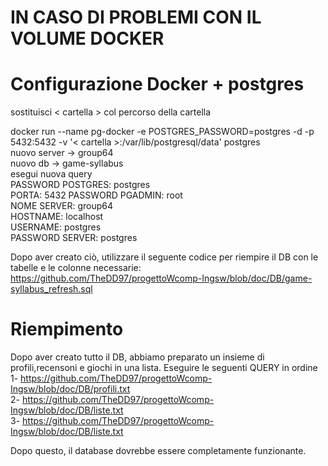 # IN CASO DI PROBLEMI CON IL VOLUME DOCKER


# Configurazione Docker + postgres
sostituisci < cartella > col percorso della cartella

docker run --name pg-docker -e POSTGRES_PASSWORD=postgres -d -p 5432:5432 -v '< cartella >:/var/lib/postgresql/data' postgres  
nuovo server -> group64  
nuovo db -> game-syllabus  
esegui nuova query  
PASSWORD POSTGRES: postgres  
PORTA: 5432 PASSWORD PGADMIN: root  
NOME SERVER: group64  
HOSTNAME: localhost  
USERNAME: postgres  
PASSWORD SERVER: postgres  

Dopo aver creato ciò, utilizzare il seguente codice per riempire il DB con le tabelle e le colonne necessarie: https://github.com/TheDD97/progettoWcomp-Ingsw/blob/doc/DB/game-syllabus_refresh.sql 

# Riempimento

Dopo aver creato tutto il DB, abbiamo preparato un insieme di profili,recensoni e giochi in una lista. Eseguire le seguenti QUERY in ordine  
  1- https://github.com/TheDD97/progettoWcomp-Ingsw/blob/doc/DB/profili.txt  
  2- https://github.com/TheDD97/progettoWcomp-Ingsw/blob/doc/DB/liste.txt  
  3- https://github.com/TheDD97/progettoWcomp-Ingsw/blob/doc/DB/liste.txt  
  
Dopo questo, il database dovrebbe essere completamente funzionante.  
